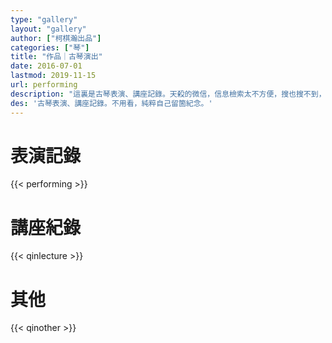 ```yaml
---
type: "gallery"
layout: "gallery"
author: ["柯棋瀚出品"]
categories: ["琴"]
title: "作品｜古琴演出"
date: 2016-07-01
lastmod: 2019-11-15
url: performing
description: "這裏是古琴表演、講座記錄。天殺的微信，信息檢索太不方便，搜也搜不到，只能挨箇去翻，翻也不方便，兩年前的推送翻了五分鐘。微信什麼時候能倒閉啊？我把我所有用過話筒的場合都記下來，可能很多雞毛蒜皮的，純粹是我箇人的記錄，不用在意。"
des: '古琴表演、講座記錄。不用看，純粹自己留箇紀念。'
---
```


<h1>表演記錄</h1>

{{< performing >}}

<h1>講座紀錄</h1>

{{< qinlecture >}}

<h1>其他</h1>

{{< qinother >}}
